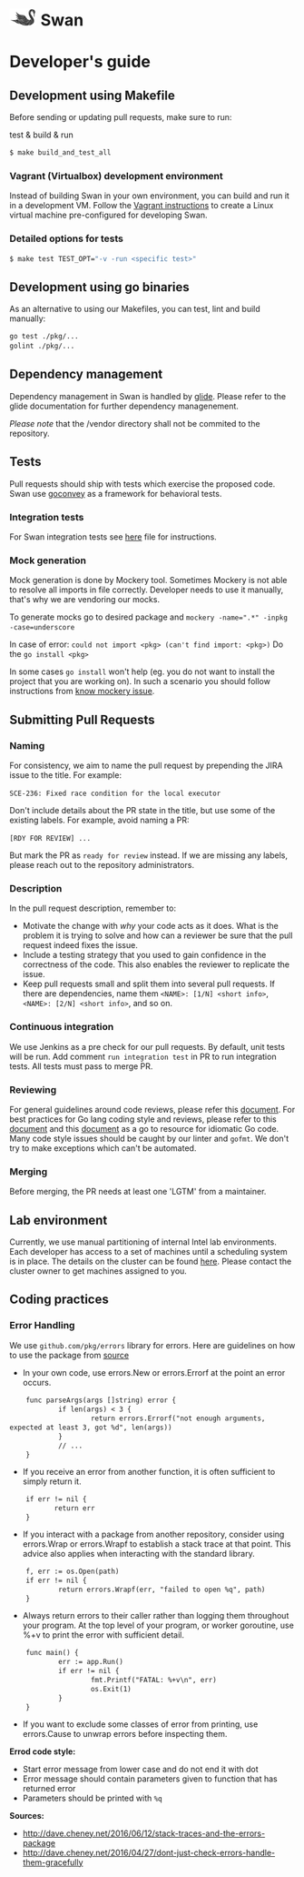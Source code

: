 # ![Swan logo](swan-logo-48.png) Swan

# Developer's guide

## Development using Makefile

Before sending or updating pull requests, make sure to run:

test & build & run
```bash
$ make build_and_test_all
```


### Vagrant (Virtualbox) development environment

Instead of building Swan in your own environment, you can build and run it in a development VM.
Follow the [Vagrant instructions](../misc/dev/vagrant/singlenode/README.md) to
create a Linux virtual machine pre-configured for developing Swan.

### Detailed options for tests
```bash
$ make test TEST_OPT="-v -run <specific test>"
```

## Development using go binaries

As an alternative to using our Makefiles, you can test, lint and build manually:

```bash
go test ./pkg/...
golint ./pkg/...
```

## Dependency management

Dependency management in Swan is handled by [glide](https://github.com/Masterminds/glide). Please refer to the glide documentation for further dependency managenement.

*Please note* that the <swan>/vendor directory shall not be commited to the repository.

## Tests

Pull requests should ship with tests which exercise the proposed code.
Swan use [goconvey](https://github.com/smartystreets/goconvey) as a framework for behavioral tests.

### Integration tests

For Swan integration tests see [here](testing.md) file for instructions.

### Mock generation

Mock generation is done by Mockery tool.
Sometimes Mockery is not able to resolve all imports in file correctly.
Developer needs to use it manually, that's why we are vendoring our mocks.

To generate mocks go to desired package and ```mockery -name=".*" -inpkg -case=underscore```

In case of error: `could not import <pkg> (can't find import: <pkg>)`
Do the `go install <pkg>`

In some cases `go install` won't help (eg. you do not want to install the project that you are working on). In such a scenario you should follow instructions from [know mockery issue](https://github.com/vektra/mockery/issues/81).

## Submitting Pull Requests

### Naming

For consistency, we aim to name the pull request by prepending the JIRA issue to the title. For example:

`SCE-236: Fixed race condition for the local executor`

Don't include details about the PR state in the title, but use some of the existing labels. For example, avoid naming a PR:

`[RDY FOR REVIEW] ...`

But mark the PR as `ready for review` instead. If we are missing any labels, please reach out to the repository administrators.

### Description

In the pull request description, remember to:

 - Motivate the change with _why_ your code acts as it does. What is the problem it is trying to solve and how can a reviewer be sure that the pull request indeed fixes the issue.
 - Include a testing strategy that you used to gain confidence in the correctness of the code. This also enables the reviewer to replicate the issue.
 - Keep pull requests small and split them into several pull requests. If there are dependencies, name them `<NAME>: [1/N] <short info>`, `<NAME>: [2/N] <short info>`, and so on.

### Continuous integration

We use Jenkins as a pre check for our pull requests. By default, unit tests will be run.
Add comment `run integration test` in PR to run integration tests.
All tests must pass to merge PR.

### Reviewing

For general guidelines around code reviews, please refer this [document](http://kevinlondon.com/2015/05/05/code-review-best-practices.html).
For best practices for Go lang coding style and reviews, please refer to this [document](https://github.com/golang/go/wiki/CodeReviewComments) and
this [document](https://golang.org/doc/effective_go.html#introduction) as a go to resource for idiomatic Go code.
Many code style issues should be caught by our linter and `gofmt`. We don't try to make exceptions which can't be automated.

### Merging

Before merging, the PR needs at least one 'LGTM' from a maintainer.

## Lab environment

Currently, we use manual partitioning of internal Intel lab environments.
Each developer has access to a set of machines until a scheduling system is in place.
The details on the cluster can be found [here](https://intelsdi.atlassian.net/wiki/display/KOP/intel.sdi.us_west01).
Please contact the cluster owner to get machines assigned to you.

## Coding practices

### Error Handling

We use `github.com/pkg/errors` library for errors. Here are guidelines on how to use the package from [source](http://dave.cheney.net/2016/06/12/stack-traces-and-the-errors-package)

- In your own code, use errors.New or errors.Errorf at the point an error occurs.
```
    func parseArgs(args []string) error {
            if len(args) < 3 {
                    return errors.Errorf("not enough arguments, expected at least 3, got %d", len(args))
            }
            // ...
    }
```

- If you receive an error from another function, it is often sufficient to simply return it.
```
    if err != nil {
           return err
    }
```
- If you interact with a package from another repository, consider using errors.Wrap or errors.Wrapf to establish a stack trace at that point. This advice also applies when interacting with the standard library.
```
    f, err := os.Open(path)
    if err != nil {
            return errors.Wrapf(err, "failed to open %q", path)
    }
```
- Always return errors to their caller rather than logging them throughout your program.
    At the top level of your program, or worker goroutine, use %+v to print the error with sufficient detail.
```
    func main() {
            err := app.Run()
            if err != nil {
                    fmt.Printf("FATAL: %+v\n", err)
                    os.Exit(1)
            }
    }
```
- If you want to exclude some classes of error from printing, use errors.Cause to unwrap errors before inspecting them.

**Errod code style:**
- Start error message from lower case and do not end it with dot
- Error message should contain parameters given to function that has returned error
- Parameters should be printed with `%q`

**Sources:**
- http://dave.cheney.net/2016/06/12/stack-traces-and-the-errors-package
- http://dave.cheney.net/2016/04/27/dont-just-check-errors-handle-them-gracefully
